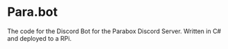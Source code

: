 # Para.bot
The code for the Discord Bot for the Parabox Discord Server. Written in C# and deployed to a RPi. 
